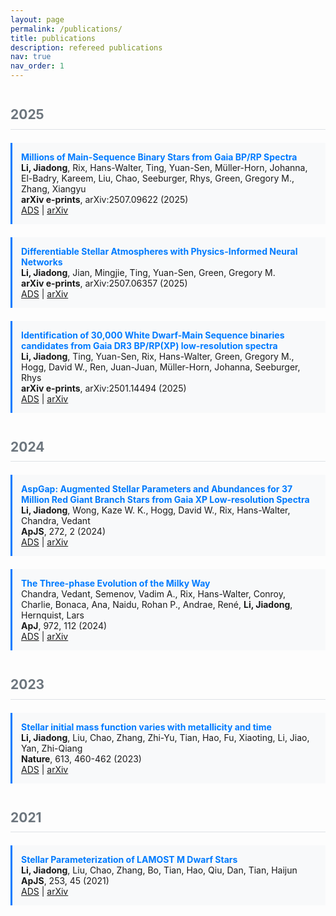 ```yaml
---
layout: page
permalink: /publications/
title: publications
description: refereed publications
nav: true
nav_order: 1
---
```

<!-- _pages/publications.md -->

<div class="publications">

<h2 class="year">2025</h2>
<div class="publication">
  <strong>Millions of Main-Sequence Binary Stars from Gaia BP/RP Spectra</strong><br>
  <em>Li, Jiadong</em>, Rix, Hans-Walter, Ting, Yuan-Sen, Müller-Horn, Johanna, El-Badry, Kareem, Liu, Chao, Seeburger, Rhys, Green, Gregory M., Zhang, Xiangyu<br>
  <em>arXiv e-prints</em>, arXiv:2507.09622 (2025)<br>
  <a href="https://ui.adsabs.harvard.edu/abs/2025arXiv250709622L" target="_blank">ADS</a> |
  <a href="https://arxiv.org/abs/2507.09622" target="_blank">arXiv</a>
</div>

<div class="publication">
  <strong>Differentiable Stellar Atmospheres with Physics-Informed Neural Networks</strong><br>
  <em>Li, Jiadong</em>, Jian, Mingjie, Ting, Yuan-Sen, Green, Gregory M.<br>
  <em>arXiv e-prints</em>, arXiv:2507.06357 (2025)<br>
  <a href="https://ui.adsabs.harvard.edu/abs/2025arXiv250706357L" target="_blank">ADS</a> |
  <a href="https://arxiv.org/abs/2507.06357" target="_blank">arXiv</a>
</div>

<div class="publication">
  <strong>Identification of 30,000 White Dwarf-Main Sequence binaries candidates from Gaia DR3 BP/RP(XP) low-resolution spectra</strong><br>
  <em>Li, Jiadong</em>, Ting, Yuan-Sen, Rix, Hans-Walter, Green, Gregory M., Hogg, David W., Ren, Juan-Juan, Müller-Horn, Johanna, Seeburger, Rhys<br>
  <em>arXiv e-prints</em>, arXiv:2501.14494 (2025)<br>
  <a href="https://ui.adsabs.harvard.edu/abs/2025arXiv250114494L" target="_blank">ADS</a> |
  <a href="https://arxiv.org/abs/2501.14494" target="_blank">arXiv</a>
</div>

<h2 class="year">2024</h2>
<div class="publication">
  <strong>AspGap: Augmented Stellar Parameters and Abundances for 37 Million Red Giant Branch Stars from Gaia XP Low-resolution Spectra</strong><br>
  <em>Li, Jiadong</em>, Wong, Kaze W. K., Hogg, David W., Rix, Hans-Walter, Chandra, Vedant<br>
  <em>ApJS</em>, 272, 2 (2024)<br>
  <a href="https://ui.adsabs.harvard.edu/abs/2024ApJS..272....2L" target="_blank">ADS</a> |
  <a href="https://arxiv.org/abs/2309.14294" target="_blank">arXiv</a>
</div>

<div class="publication">
  <strong>The Three-phase Evolution of the Milky Way</strong><br>
  Chandra, Vedant, Semenov, Vadim A., Rix, Hans-Walter, Conroy, Charlie, Bonaca, Ana, Naidu, Rohan P., Andrae, René, <em>Li, Jiadong</em>, Hernquist, Lars<br>
  <em>ApJ</em>, 972, 112 (2024)<br>
  <a href="https://ui.adsabs.harvard.edu/abs/2024ApJ...972..112C" target="_blank">ADS</a> |
  <a href="https://arxiv.org/abs/2310.13050" target="_blank">arXiv</a>
</div>

<h2 class="year">2023</h2>
<div class="publication">
  <strong>Stellar initial mass function varies with metallicity and time</strong><br>
  <em>Li, Jiadong</em>, Liu, Chao, Zhang, Zhi-Yu, Tian, Hao, Fu, Xiaoting, Li, Jiao, Yan, Zhi-Qiang<br>
  <em>Nature</em>, 613, 460-462 (2023)<br>
  <a href="https://ui.adsabs.harvard.edu/abs/2023Natur.613..460L" target="_blank">ADS</a> |
  <a href="https://arxiv.org/abs/2301.07029" target="_blank">arXiv</a>
</div>

<h2 class="year">2021</h2>
<div class="publication">
  <strong>Stellar Parameterization of LAMOST M Dwarf Stars</strong><br>
  <em>Li, Jiadong</em>, Liu, Chao, Zhang, Bo, Tian, Hao, Qiu, Dan, Tian, Haijun<br>
  <em>ApJS</em>, 253, 45 (2021)<br>
  <a href="https://ui.adsabs.harvard.edu/abs/2021ApJS..253...45L" target="_blank">ADS</a> |
  <a href="https://arxiv.org/abs/2012.14080" target="_blank">arXiv</a>
</div>

</div>

<style>
.publication {
  margin-bottom: 1.5em;
  padding: 1em;
  border-left: 3px solid #007bff;
  background-color: #f8f9fa;
}
.publication strong {
  color: #007bff;
}
.publication em {
  font-style: normal;
  font-weight: bold;
}
.year {
  color: #6c757d;
  border-bottom: 1px solid #dee2e6;
  padding-bottom: 0.5em;
  margin-top: 2em;
  margin-bottom: 1em;
}
</style>
